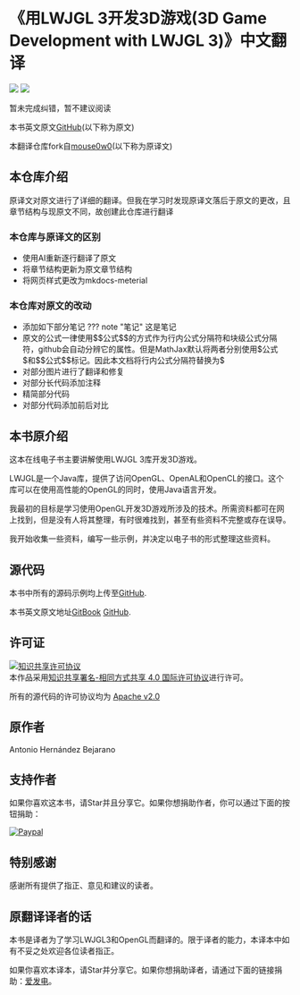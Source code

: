# 《用LWJGL 3开发3D游戏(3D Game Development with LWJGL 3)》中文翻译
![](https://img.shields.io/badge/license-CC--BY--SA--4.0-green)
![](https://img.shields.io/github/stars/yin2hao/lwjglbook-CN-Translation)

暂未完成纠错，暂不建议阅读

本书英文原文[GitHub](https://github.com/lwjglgamedev/lwjglbook-bookcontents)(以下称为原文)

本翻译仓库fork自[mouse0w0](https://github.com/mouse0w0/lwjglbook-CN-Translation)(以下称为原译文)

## 本仓库介绍
原译文对原文进行了详细的翻译。但我在学习时发现原译文落后于原文的更改，且章节结构与现原文不同，故创建此仓库进行翻译

### 本仓库与原译文的区别
* 使用AI重新逐行翻译了原文
* 将章节结构更新为原文章节结构
* 将网页样式更改为mkdocs-meterial

### 本仓库对原文的改动
* 添加如下部分笔记
??? note "笔记"
    这是笔记
* 原文的公式一律使用\$\$公式\$\$的方式作为行内公式分隔符和块级公式分隔符，github会自动分辨它的属性。但是MathJax默认将两者分别使用\$公式\$和\$\$公式\$\$标记。因此本文档将行内公式分隔符替换为\$
* 对部分图片进行了翻译和修复
* 对部分长代码添加注释
* 精简部分代码
* 对部分代码添加前后对比

## 本书原介绍
这本在线电子书主要讲解使用LWJGL 3库开发3D游戏。

LWJGL是一个Java库，提供了访问OpenGL、OpenAL和OpenCL的接口。这个库可以在使用高性能的OpenGL的同时，使用Java语言开发。

我最初的目标是学习使用OpenGL开发3D游戏所涉及的技术。所需资料都可在网上找到，但是没有人将其整理，有时很难找到，甚至有些资料不完整或存在误导。

我开始收集一些资料，编写一些示例，并决定以电子书的形式整理这些资料。

## 源代码

本书中所有的源码示例均上传至[GitHub](https://github.com/lwjglgamedev/lwjglbook).

本书英文原文地址[GitBook](https://legacy.gitbook.com/book/lwjglgamedev/3d-game-development-with-lwjgl/details) [GitHub](https://github.com/lwjglgamedev/lwjglbook-bookcontents).

## 许可证

<a rel="license" href="http://creativecommons.org/licenses/by-sa/4.0/"><img alt="知识共享许可协议" style="border-width:0" src="https://i.creativecommons.org/l/by-sa/4.0/88x31.png" /></a><br />本作品采用<a rel="license" href="http://creativecommons.org/licenses/by-sa/4.0/">知识共享署名-相同方式共享 4.0 国际许可协议</a>进行许可。

所有的源代码的许可协议均为 [Apache v2.0](https://www.apache.org/licenses/LICENSE-2.0 "Apache v2.0")

## 原作者
Antonio Hernández Bejarano

## 支持作者
如果你喜欢这本书，请Star并且分享它。如果你想捐助作者，你可以通过下面的按钮捐助：

[![Paypal](https://www.paypalobjects.com/en_US/i/btn/btn_donate_LG.gif)](https://www.paypal.com/cgi-bin/webscr?cmd=_s-xclick&hosted_button_id=5MH9AA9TPQQBN)

## 特别感谢
感谢所有提供了指正、意见和建议的读者。

## 原翻译译者的话
本书是译者为了学习LWJGL3和OpenGL而翻译的。限于译者的能力，本译本中如有不妥之处欢迎各位读者指正。

如果你喜欢本译本，请Star并分享它。如果你想捐助译者，请通过下面的链接捐助：[爱发电](https://afdian.com/@mouse)。